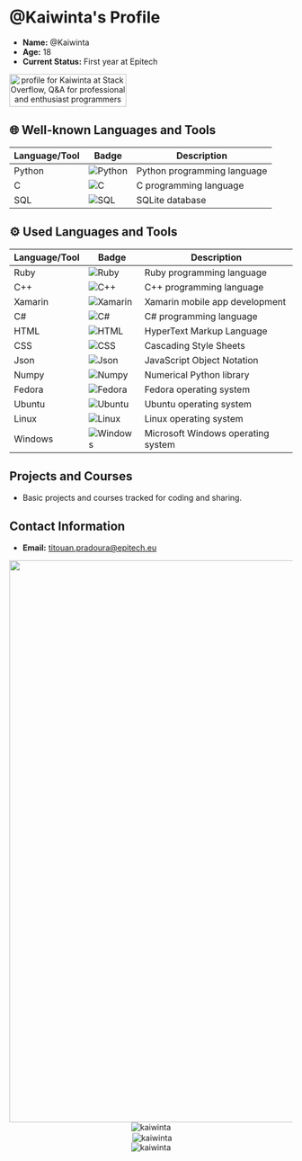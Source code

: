 # @Kaiwinta's Profile

- **Name:** @Kaiwinta
- **Age:** 18
- **Current Status:** First year at Epitech

<a align='center' href="https://stackoverflow.com/users/22216622/kaiwinta"><img src="https://stackoverflow.com/users/flair/22216622.png?theme=dark" width="208" height="58" alt="profile for Kaiwinta at Stack Overflow, Q&amp;A for professional and enthusiast programmers" title="profile for Kaiwinta at Stack Overflow, Q&amp;A for professional and enthusiast programmers" ></a>

## 🌐 Well-known Languages and Tools

| Language/Tool | Badge | Description |
|---------------|-------|-------------|
| Python        | ![Python](https://img.shields.io/badge/Python-FFD43B?style=for-the-badge&logo=python&logoColor=blue) | Python programming language |
| C             | ![C](https://img.shields.io/badge/C-00599C?style=for-the-badge&logo=c&logoColor=white) | C programming language |
| SQL           | ![SQL](https://img.shields.io/badge/SQLite-07405E?style=for-the-badge&logo=sqlite&logoColor=white) | SQLite database |

## ⚙️ Used Languages and Tools

| Language/Tool | Badge | Description |
|---------------|-------|-------------|
| Ruby          | ![Ruby](https://img.shields.io/badge/Ruby-CC342D?style=for-the-badge&logo=ruby&logoColor=white) | Ruby programming language |
| C++           | ![C++](https://img.shields.io/badge/C%2B%2B-00599C?style=for-the-badge&logo=c%2B%2B&logoColor=white) | C++ programming language |
| Xamarin       | ![Xamarin](https://img.shields.io/badge/Xamarin-3498DB?style=for-the-badge&logo=xamarin&logoColor=white) | Xamarin mobile app development |
| C#            | ![C#](https://img.shields.io/badge/C%23-239120?style=for-the-badge&logo=csharp&logoColor=white) | C# programming language |
| HTML          | ![HTML](https://img.shields.io/badge/HTML5-E34F26?style=for-the-badge&logo=html5&logoColor=white) | HyperText Markup Language |
| CSS           | ![CSS](https://img.shields.io/badge/CSS3-1572B6?style=for-the-badge&logo=css3&logoColor=white) | Cascading Style Sheets |
| Json          | ![Json](https://img.shields.io/badge/json-5E5C5C?style=for-the-badge&logo=json&logoColor=white) | JavaScript Object Notation |
| Numpy         | ![Numpy](https://img.shields.io/badge/Numpy-777BB4?style=for-the-badge&logo=numpy&logoColor=white) | Numerical Python library |
| Fedora        | ![Fedora](https://img.shields.io/badge/Fedora-294172?style=for-the-badge&logo=fedora&logoColor=white) | Fedora operating system |
| Ubuntu        | ![Ubuntu](https://img.shields.io/badge/Ubuntu-E95420?style=for-the-badge&logo=ubuntu&logoColor=white) | Ubuntu operating system |
| Linux         | ![Linux](https://img.shields.io/badge/Linux-FCC624?style=for-the-badge&logo=linux&logoColor=black) | Linux operating system |
| Windows       | ![Windows](https://img.shields.io/badge/Windows-0078D6?style=for-the-badge&logo=windows&logoColor=white) | Microsoft Windows operating system |

## Projects and Courses

- Basic projects and courses tracked for coding and sharing.

## Contact Information

- **Email:** titouan.pradoura@epitech.eu

<div id="visual" align="center">
  <div>
    <img src="https://user-images.githubusercontent.com/95478989/198955082-6e78ebb5-e1e4-49f9-8d32-6e5af3984dcd.gif" width="1000"/>
  </div>
  <div><img align="center" src="https://github-readme-streak-stats.herokuapp.com/?user=Kaiwinta&theme=prussian&hide_border=true" alt="kaiwinta" /></div>
  <div>&nbsp;<img align="center" src="https://github-readme-stats.vercel.app/api?username=Kaiwinta&theme=prussian&show_icons=true&hide_border=true&count_private=true" alt="kaiwinta" /></div>
  <div><img align="center" src="https://github-readme-stats.vercel.app/api/top-langs/?username=Kaiwinta&theme=prussian&show_icons=true&hide_border=true&layout=compact" alt="kaiwinta"/></div>
  <div id="badges">
      <img src="https://komarev.com/ghpvc/?username=Kaiwinta&style=flat-square&color=blue" alt=""/>
    </a>
  </div>
</div>
